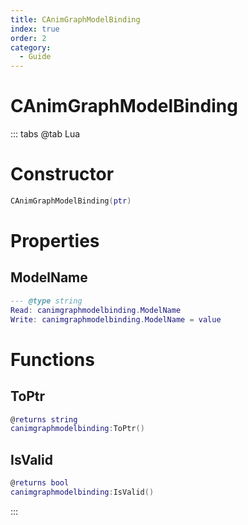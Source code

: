 ```yaml
---
title: CAnimGraphModelBinding
index: true
order: 2
category:
  - Guide
---
```


# CAnimGraphModelBinding

::: tabs
@tab Lua
# Constructor
```lua
CAnimGraphModelBinding(ptr)
```
# Properties
## ModelName 
```lua
--- @type string
Read: canimgraphmodelbinding.ModelName
Write: canimgraphmodelbinding.ModelName = value
```
# Functions
## ToPtr
```lua
@returns string
canimgraphmodelbinding:ToPtr()
```
## IsValid
```lua
@returns bool
canimgraphmodelbinding:IsValid()
```

:::